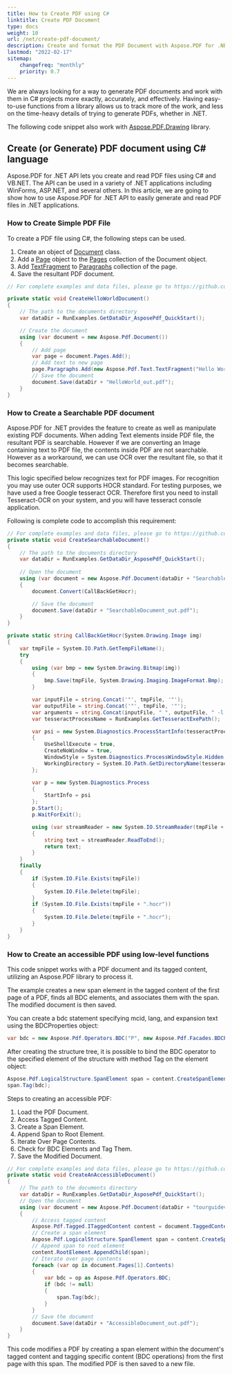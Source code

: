 ```yaml
---
title: How to Create PDF using C#
linktitle: Create PDF Document
type: docs
weight: 10
url: /net/create-pdf-document/
description: Create and format the PDF Document with Aspose.PDF for .NET.
lastmod: "2022-02-17"
sitemap:
    changefreq: "monthly"
    priority: 0.7
---
```

<script type="application/ld+json">
{
    "@context": "https://schema.org",
    "@type": "TechArticle",
    "headline": "How to Create PDF using C#",
    "alternativeHeadline": "Create and Format PDFs Effortlessly with C#",
    "abstract": "The new functionality in Aspose.PDF for .NET empowers developers to effortlessly create and format PDF documents using C#. With this intuitive API, users can generate searchable PDFs, manipulate tagged content for accessibility, and seamlessly integrate PDF generation into various .NET applications, enhancing productivity and streamlining workflows",
    "author": {
        "@type": "Person",
        "name": "Anastasiia Holub",
        "givenName": "Anastasiia",
        "familyName": "Holub",
        "url": "https://www.linkedin.com/in/anastasiia-holub-750430225/"
    },
    "genre": "pdf document generation",
    "keywords": "PDF creation, C# PDF generation, Aspose.PDF for .NET, searchable PDF, accessible PDF, Document class, TextFragment, PDF document manipulation, .NET applications, BDC operations",
    "wordcount": "871",
    "proficiencyLevel": "Beginner",
    "publisher": {
        "@type": "Organization",
        "name": "Aspose.PDF for .NET",
        "url": "https://products.aspose.com/pdf",
        "logo": "https://www.aspose.cloud/templates/aspose/img/products/pdf/aspose_pdf-for-net.svg",
        "alternateName": "Aspose",
        "sameAs": [
            "https://facebook.com/aspose.pdf/",
            "https://twitter.com/asposepdf",
            "https://www.youtube.com/channel/UCmV9sEg_QWYPi6BJJs7ELOg/featured",
            "https://www.linkedin.com/company/aspose",
            "https://stackoverflow.com/questions/tagged/aspose",
            "https://aspose.quora.com/",
            "https://aspose.github.io/"
        ],
        "contactPoint": [
            {
                "@type": "ContactPoint",
                "telephone": "+1 903 306 1676",
                "contactType": "sales",
                "areaServed": "US",
                "availableLanguage": "en"
            },
            {
                "@type": "ContactPoint",
                "telephone": "+44 141 628 8900",
                "contactType": "sales",
                "areaServed": "GB",
                "availableLanguage": "en"
            },
            {
                "@type": "ContactPoint",
                "telephone": "+61 2 8006 6987",
                "contactType": "sales",
                "areaServed": "AU",
                "availableLanguage": "en"
            }
        ]
    },
    "url": "/net/create-pdf-document/",
    "mainEntityOfPage": {
        "@type": "WebPage",
        "@id": "/net/create-pdf-document/"
    },
    "dateModified": "2024-11-25",
    "description": "Create and format the PDF Document with Aspose.PDF for .NET."
}
</script>

We are always looking for a way to generate PDF documents and work with them in C# projects more exactly, accurately, and effectively. Having easy-to-use functions from a library allows us to track more of the work, and less on the time-heavy details of trying to generate PDFs, whether in .NET.

The following code snippet also work with [Aspose.PDF.Drawing](/pdf/net/drawing/) library.

## Create (or Generate) PDF document using C# language

Aspose.PDF for .NET API lets you create and read PDF files using C# and VB.NET. The API can be used in a variety of .NET applications including WinForms, ASP.NET, and several others. In this article, we are going to show how to use Aspose.PDF for .NET API to easily generate and read PDF files in .NET applications.

### How to Create Simple PDF File

To create a PDF file using C#, the following steps can be used.

1. Create an object of [Document](https://reference.aspose.com/pdf/net/aspose.pdf/document) class.
1. Add a [Page](https://reference.aspose.com/pdf/net/aspose.pdf/page) object to the [Pages](https://reference.aspose.com/pdf/net/aspose.pdf/document/properties/pages) collection of the Document object.
1. Add [TextFragment](https://reference.aspose.com/pdf/net/aspose.pdf.text/textfragment) to [Paragraphs](https://reference.aspose.com/pdf/net/aspose.pdf/page/properties/paragraphs) collection of the page.
1. Save the resultant PDF document.

```csharp
// For complete examples and data files, please go to https://github.com/aspose-pdf/Aspose.PDF-for-.NET

private static void CreateHelloWorldDocument()
{
    // The path to the documents directory
    var dataDir = RunExamples.GetDataDir_AsposePdf_QuickStart();

    // Create the document
    using (var document = new Aspose.Pdf.Document())
    {
        // Add page
        var page = document.Pages.Add();
        // Add text to new page
        page.Paragraphs.Add(new Aspose.Pdf.Text.TextFragment("Hello World!"));
        // Save the document
        document.Save(dataDir + "HelloWorld_out.pdf");
    }
}
```

### How to Create a Searchable PDF document

Aspose.PDF for .NET provides the feature to create as well as manipulate existing PDF documents. When adding Text elements inside PDF file, the resultant PDF is searchable. However if we are converting an Image containing text to PDF file, the contents inside PDF are not searchable. However as a workaround, we can use OCR over the resultant file, so that it becomes searchable.

This logic specified below recognizes text for PDF images. For recognition you may use outer OCR supports HOCR standard. For testing purposes, we have used a free Google tesseract OCR. Therefore first you need to install Tesseract-OCR on your system, and you will have tesseract console application.

Following is complete code to accomplish this requirement:

```csharp
// For complete examples and data files, please go to https://github.com/aspose-pdf/Aspose.PDF-for-.NET
private static void CreateSearchableDocument()
{
    // The path to the documents directory
    var dataDir = RunExamples.GetDataDir_AsposePdf_QuickStart();
    
    // Open the document
    using (var document = new Aspose.Pdf.Document(dataDir + "SearchableDocument.pdf"))
    {
        document.Convert(CallBackGetHocr);

        // Save the document
        document.Save(dataDir + "SearchableDocument_out.pdf");
    }
}

private static string CallBackGetHocr(System.Drawing.Image img)
{
    var tmpFile = System.IO.Path.GetTempFileName();
    try
    {
        using (var bmp = new System.Drawing.Bitmap(img))
        {
            bmp.Save(tmpFile, System.Drawing.Imaging.ImageFormat.Bmp);
        }

        var inputFile = string.Concat('"', tmpFile, '"');
        var outputFile = string.Concat('"', tmpFile, '"');
        var arguments = string.Concat(inputFile, " ", outputFile, " -l eng hocr");
        var tesseractProcessName = RunExamples.GetTesseractExePath();

        var psi = new System.Diagnostics.ProcessStartInfo(tesseractProcessName, arguments)
        {
            UseShellExecute = true,
            CreateNoWindow = true,
            WindowStyle = System.Diagnostics.ProcessWindowStyle.Hidden,
            WorkingDirectory = System.IO.Path.GetDirectoryName(tesseractProcessName)
        };

        var p = new System.Diagnostics.Process
        {
            StartInfo = psi
        };
        p.Start();
        p.WaitForExit();

        using (var streamReader = new System.IO.StreamReader(tmpFile + ".hocr"))
        {
            string text = streamReader.ReadToEnd();
            return text;
        }
    }
    finally
    {
        if (System.IO.File.Exists(tmpFile))
        {
            System.IO.File.Delete(tmpFile);
        }
        if (System.IO.File.Exists(tmpFile + ".hocr"))
        {
            System.IO.File.Delete(tmpFile + ".hocr");
        }
    }
}
```

### How to Create an accessible PDF using low-level functions

This code snippet works with a PDF document and its tagged content, utilizing an Aspose.PDF library to process it.

The example creates a new span element in the tagged content of the first page of a PDF, finds all BDC elements, and associates them with the span. The modified document is then saved.

You can create a bdc statement specifying mcid, lang, and expansion text using the BDCProperties object:

```cs
var bdc = new Aspose.Pdf.Operators.BDC("P", new Aspose.Pdf.Facades.BDCProperties(1, "de", "Hallo, welt!"));
```

After creating the structure tree, it is possible to bind the BDC operator to the specified element of the structure with method Tag on the element object:

```cs
Aspose.Pdf.LogicalStructure.SpanElement span = content.CreateSpanElement();
span.Tag(bdc);
```

Steps to creating an accessible PDF:

1. Load the PDF Document.
1. Access Tagged Content.
1. Create a Span Element.
1. Append Span to Root Element.
1. Iterate Over Page Contents.
1. Check for BDC Elements and Tag Them.
1. Save the Modified Document.

```cs
// For complete examples and data files, please go to https://github.com/aspose-pdf/Aspose.PDF-for-.NET
private static void CreateAnAccessibleDocument()
{
    // The path to the documents directory
    var dataDir = RunExamples.GetDataDir_AsposePdf_QuickStart();
    // Open the document
    using (var document = new Aspose.Pdf.Document(dataDir + "tourguidev2_gb_tags.pdf"))
    {
        // Access tagged content
        Aspose.Pdf.Tagged.ITaggedContent content = document.TaggedContent;
        // Create a span element
        Aspose.Pdf.LogicalStructure.SpanElement span = content.CreateSpanElement();
        // Append span to root element
        content.RootElement.AppendChild(span);
        // Iterate over page contents
        foreach (var op in document.Pages[1].Contents)
        {
            var bdc = op as Aspose.Pdf.Operators.BDC;
            if (bdc != null)
            {
                span.Tag(bdc);
            }
        }
        // Save the document
        document.Save(dataDir + "AccessibleDocument_out.pdf");
    }
}
```

This code modifies a PDF by creating a span element within the document's tagged content and tagging specific content (BDC operations) from the first page with this span. The modified PDF is then saved to a new file.

<script type="application/ld+json">
{
    "@context": "http://schema.org",
    "@type": "SoftwareApplication",
    "name": "Aspose.PDF for .NET Library",
    "image": "https://www.aspose.cloud/templates/aspose/img/products/pdf/aspose_pdf-for-net.svg",
    "url": "https://www.aspose.com/",
    "publisher": {
        "@type": "Organization",
        "name": "Aspose.PDF",
        "url": "https://products.aspose.com/pdf",
        "logo": "https://www.aspose.cloud/templates/aspose/img/products/pdf/aspose_pdf-for-net.svg",
        "alternateName": "Aspose",
        "sameAs": [
            "https://facebook.com/aspose.pdf/",
            "https://twitter.com/asposepdf",
            "https://www.youtube.com/channel/UCmV9sEg_QWYPi6BJJs7ELOg/featured",
            "https://www.linkedin.com/company/aspose",
            "https://stackoverflow.com/questions/tagged/aspose",
            "https://aspose.quora.com/",
            "https://aspose.github.io/"
        ],
        "contactPoint": [
            {
                "@type": "ContactPoint",
                "telephone": "+1 903 306 1676",
                "contactType": "sales",
                "areaServed": "US",
                "availableLanguage": "en"
            },
            {
                "@type": "ContactPoint",
                "telephone": "+44 141 628 8900",
                "contactType": "sales",
                "areaServed": "GB",
                "availableLanguage": "en"
            },
            {
                "@type": "ContactPoint",
                "telephone": "+61 2 8006 6987",
                "contactType": "sales",
                "areaServed": "AU",
                "availableLanguage": "en"
            }
        ]
    },
    "offers": {
        "@type": "Offer",
        "price": "1199",
        "priceCurrency": "USD"
    },
    "applicationCategory": "PDF Manipulation Library for .NET",
    "downloadUrl": "https://www.nuget.org/packages/Aspose.PDF/",
    "operatingSystem": "Windows, MacOS, Linux",
    "screenshot": "https://docs.aspose.com/pdf/net/create-pdf-document/screenshot.png",
    "softwareVersion": "2022.1",
    "aggregateRating": {
        "@type": "AggregateRating",
        "ratingValue": "5",
        "ratingCount": "16"
    }
}
</script>
